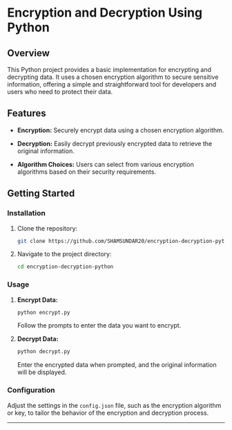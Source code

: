 # Encryption and Decryption Using Python

## Overview

This Python project provides a basic implementation for encrypting and decrypting data. It uses a chosen encryption algorithm to secure sensitive information, offering a simple and straightforward tool for developers and users who need to protect their data.

## Features

- **Encryption:** Securely encrypt data using a chosen encryption algorithm.
  
- **Decryption:** Easily decrypt previously encrypted data to retrieve the original information.

- **Algorithm Choices:** Users can select from various encryption algorithms based on their security requirements.

## Getting Started

### Installation

1. Clone the repository:

    ```bash
    git clone https://github.com/SHAMSUNDAR20/encryption-decryption-python.git
    ```

2. Navigate to the project directory:

    ```bash
    cd encryption-decryption-python
    ```

### Usage

1. **Encrypt Data:**

    ```bash
    python encrypt.py
    ```

    Follow the prompts to enter the data you want to encrypt.

2. **Decrypt Data:**

    ```bash
    python decrypt.py
    ```

    Enter the encrypted data when prompted, and the original information will be displayed.

### Configuration

Adjust the settings in the `config.json` file, such as the encryption algorithm or key, to tailor the behavior of the encryption and decryption process.



---


